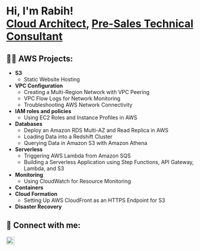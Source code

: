 <h1>Hi, I'm Rabih! <br/><a href="https://github.com/Rabihhaddad">Cloud Architect</a>, <a href="https://www.linkedin.com/rabih-haddad-738219a4/">Pre-Sales Technical Consultant</a>

<h2>👨‍💻 AWS Projects:</h2>

- <b>S3</b>
  - Static Website Hosting
- <b>VPC Configuration</b>
  - Creating a Multi-Region Network with VPC Peering 
  - VPC Flow Logs for Network Monitoring
  - Troubleshooting AWS Network Connectivity
- <b>IAM roles and policies</b>
  - Using EC2 Roles and Instance Profiles in AWS
- <b>Databases</b>
  - Deploy an Amazon RDS Multi-AZ and Read Replica in AWS
  - Loading Data into a Redshift Cluster
  - Querying Data in Amazon S3 with Amazon Athena
- <b>Serverless</b>
  - Triggering AWS Lambda from Amazon SQS
  - Building a Serverless Application using Step Functions, API Gateway, Lambda, and S3
- <b>Monitoring</b>
  - Using CloudWatch for Resource Monitoring
- <b>Containers</b>
- <b>Cloud Formation</b>
  - Setting Up AWS CloudFront as an HTTPS Endpoint for S3
- <b>Disaster Recovery</b>

<h2> 🤳 Connect with me:</h2>

[<img align="left" alt="RabihHaddad | LinkedIn" width="22px" src="https://cdn.jsdelivr.net/npm/simple-icons@v3/icons/linkedin.svg" />][linkedin]

[linkedin]: www.linkedin.com/in/rabih-haddad-738219a4


<!--
**Rabihhaddad/Rabihhaddad** is a ✨ _special_ ✨ repository because its `README.md` (this file) appears on your GitHub profile.

Here are some ideas to get you started:

- 🔭 I’m currently working on ...
- 🌱 I’m currently learning ...
- 👯 I’m looking to collaborate on ...
- 🤔 I’m looking for help with ...
- 💬 Ask me about ...
- 📫 How to reach me: ...
- 😄 Pronouns: ...
- ⚡ Fun fact: ...
-->
